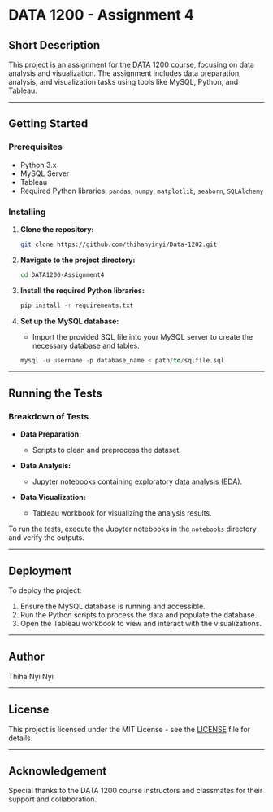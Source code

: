 # DATA 1200 - Assignment 4

## Short Description
This project is an assignment for the DATA 1200 course, focusing on data analysis and visualization. The assignment includes data preparation, analysis, and visualization tasks using tools like MySQL, Python, and Tableau.

---

## Getting Started

### Prerequisites
- Python 3.x
- MySQL Server
- Tableau
- Required Python libraries: `pandas`, `numpy`, `matplotlib`, `seaborn`, `SQLAlchemy`

### Installing

1. **Clone the repository:**
    ```bash
    git clone https://github.com/thihanyinyi/Data-1202.git
    ```

2. **Navigate to the project directory:**
    ```bash
    cd DATA1200-Assignment4
    ```

3. **Install the required Python libraries:**
    ```bash
    pip install -r requirements.txt
    ```

4. **Set up the MySQL database:**
    - Import the provided SQL file into your MySQL server to create the necessary database and tables.
    ```sql
    mysql -u username -p database_name < path/to/sqlfile.sql
    ```

---

## Running the Tests

### Breakdown of Tests

- **Data Preparation:**
  - Scripts to clean and preprocess the dataset.

- **Data Analysis:**
  - Jupyter notebooks containing exploratory data analysis (EDA).

- **Data Visualization:**
  - Tableau workbook for visualizing the analysis results.

To run the tests, execute the Jupyter notebooks in the `notebooks` directory and verify the outputs.

---

## Deployment

To deploy the project:

1. Ensure the MySQL database is running and accessible.
2. Run the Python scripts to process the data and populate the database.
3. Open the Tableau workbook to view and interact with the visualizations.

---

## Author
Thiha Nyi Nyi

---

## License
This project is licensed under the MIT License - see the [LICENSE](LICENSE) file for details.

---

## Acknowledgement
Special thanks to the DATA 1200 course instructors and classmates for their support and collaboration.
